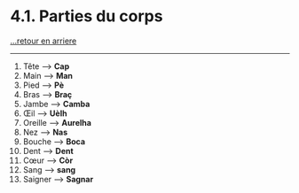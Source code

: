# 4.1. Parties du corps

[...retour en arriere](../../../menu_fiches.md)

--- 

1. Tête  --> **Cap**
2. Main  --> **Man**
3. Pied  --> **Pè**
4. Bras  --> **Braç**
5. Jambe  --> **Camba**
6. Œil  --> **Uèlh**
7. Oreille  --> **Aurelha**
8. Nez  --> **Nas**
9. Bouche  --> **Boca**
10. Dent  --> **Dent**
11. Cœur  --> **Còr**
12. Sang  --> **sang**
13. Saigner --> **Sagnar**

